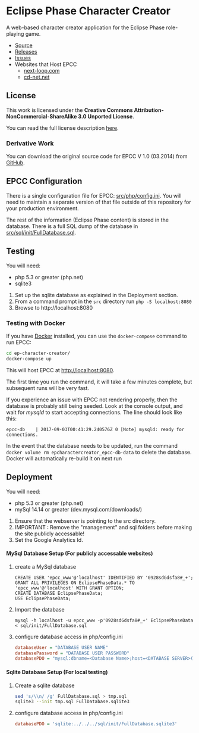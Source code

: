 # Eclipse Phase Character Creator

A web-based character creator application for the Eclipse Phase role-playing game.

* [Source](https://github.com/EmperorArthur/ep-character-creator)
* [Releases](https://github.com/EmperorArthur/ep-character-creator/releases)
* [Issues](https://github.com/EmperorArthur/ep-character-creator/issues)
* Websites that Host EPCC
    * [next-loop.com](http://eclipsephase.next-loop.com/)
    * [cd-net.net](https://www.cd-net.net/ep-character-creator/)

## License

This work is licensed under the **Creative Commons Attribution-NonCommercial-ShareAlike 3.0 Unported License**.

You can read the full license description [here](https://github.com/EmperorArthur/ep-character-creator/blob/master/LICENSE.txt).

### Derivative Work

You can download the original source code for EPCC V 1.0 (03.2014) from
[GitHub](https://github.com/rbewley4/ep-character-creator/releases/tag/v1.0.0).


## EPCC Configuration

There is a single configuration file for EPCC: [src/php/config.ini](https://github.com/EmperorArthur/ep-character-creator/blob/master/src/php/config.ini).
You will need to maintain a separate version of that file outside of this repository for your production environment.

The rest of the information (Eclipse Phase content) is stored in the database. There is a full SQL dump of the database in
[src/sql/init/FullDatabase.sql](https://github.com/EmperorArthur/ep-character-creator/blob/master/src/sql/FullDatabase.sql).

## Testing
You will need:

* php 5.3 or greater (php.net)
* sqlite3

1. Set up the sqlite database as explained in the Deployment section.
2. From a command prompt in the `src` directory run `php -S localhost:8080`
3. Browse to http://localhost:8080

### Testing with Docker

If you have [Docker](https://www.docker.com/) installed, you can use the `docker-compose` command to run EPCC:

```bash
cd ep-character-creator/
docker-compose up
```

This will host EPCC at [http://localhost:8080](http://localhost:8080).

The first time you run the command, it will take a few minutes complete, but subsequent runs will be very fast.

If you experience an issue with EPCC not rendering properly, then the database is probably still being seeded.
Look at the console output, and wait for *mysqld* to start accepting connections. The line should look like this: 

```
epcc-db    | 2017-09-03T00:41:29.240576Z 0 [Note] mysqld: ready for connections.
```

In the event that the database needs to be updated, run the command `docker volume rm epcharactercreator_epcc-db-data` to delete the database.
Docker will automatically re-build it on next run

<a name="Deployment"></a>
## Deployment
You will need:

* php 5.3 or greater (php.net)
* mySql 14.14 or greater (dev.mysql.com/downloads/)


1. Ensure that the webserver is pointing to the src directory.
2. IMPORTANT : Remove the "management" and sql folders before making the site publicly accessable!
3. Set the Google Analytics Id.

#### MySql Database Setup (For publicly accessable websites)
1. create a MySql database

    ```mySql
    CREATE USER 'epcc_www'@'localhost' IDENTIFIED BY '0928sdGdsfa8#_+';
    GRANT ALL PRIVILEGES ON EclipsePhaseData.* TO 'epcc_www'@'localhost' WITH GRANT OPTION;
    CREATE DATABASE EclipsePhaseData;
    USE EclipsePhaseData;
    ```

2. Import the database

    ```
    mysql -h localhost -u epcc_www -p'0928sdGdsfa8#_+' EclipsePhaseData < sql/init/FullDatabase.sql
    ```
3. configure database access in php/config.ini

    ```ini
    databaseUser = "DATABASE USER NAME"
    databasePassword = "DATABASE USER PASSWORD"
    databasePDO = "mysql:dbname=<Database Name>;host=<DATABASE SERVER>("localhost" for local server);port=<Database Port> (for my sql generaly : 3306)"
    ```

#### Sqlite Database Setup (For local testing)
1. Create a sqlite database

    ```bash
    sed 's/\\n/ /g' FullDatabase.sql > tmp.sql
    sqlite3 --init tmp.sql FullDatabase.sqlite3
    ```

3. configure database access in php/config.ini

    ```ini
    databasePDO = 'sqlite:../../../sql/init/FullDatabase.sqlite3'
    ````
